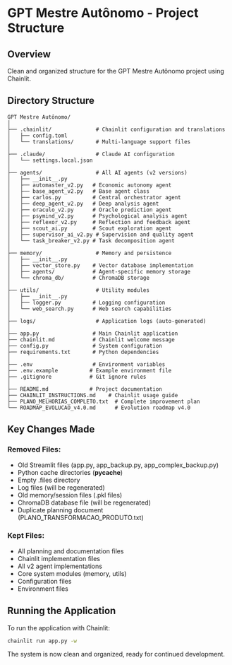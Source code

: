 # GPT Mestre Autônomo - Project Structure

## Overview
Clean and organized structure for the GPT Mestre Autônomo project using Chainlit.

## Directory Structure

```
GPT Mestre Autônomo/
│
├── .chainlit/              # Chainlit configuration and translations
│   ├── config.toml
│   └── translations/       # Multi-language support files
│
├── .claude/                # Claude AI configuration
│   └── settings.local.json
│
├── agents/                 # All AI agents (v2 versions)
│   ├── __init__.py
│   ├── automaster_v2.py   # Economic autonomy agent
│   ├── base_agent_v2.py   # Base agent class
│   ├── carlos.py          # Central orchestrator agent
│   ├── deep_agent_v2.py   # Deep analysis agent
│   ├── oraculo_v2.py      # Oracle prediction agent
│   ├── psymind_v2.py      # Psychological analysis agent
│   ├── reflexor_v2.py     # Reflection and feedback agent
│   ├── scout_ai.py        # Scout exploration agent
│   ├── supervisor_ai_v2.py # Supervision and quality agent
│   └── task_breaker_v2.py # Task decomposition agent
│
├── memory/                 # Memory and persistence
│   ├── __init__.py
│   ├── vector_store.py    # Vector database implementation
│   ├── agents/            # Agent-specific memory storage
│   └── chroma_db/         # ChromaDB storage
│
├── utils/                  # Utility modules
│   ├── __init__.py
│   ├── logger.py          # Logging configuration
│   └── web_search.py      # Web search capabilities
│
├── logs/                   # Application logs (auto-generated)
│
├── app.py                 # Main Chainlit application
├── chainlit.md            # Chainlit welcome message
├── config.py              # System configuration
├── requirements.txt       # Python dependencies
│
├── .env                   # Environment variables
├── .env.example          # Example environment file
├── .gitignore            # Git ignore rules
│
├── README.md             # Project documentation
├── CHAINLIT_INSTRUCTIONS.md    # Chainlit usage guide
├── PLANO_MELHORIAS_COMPLETO.txt  # Complete improvement plan
└── ROADMAP_EVOLUCAO_v4.0.md      # Evolution roadmap v4.0
```

## Key Changes Made

### Removed Files:
- Old Streamlit files (app.py, app_backup.py, app_complex_backup.py)
- Python cache directories (__pycache__)
- Empty .files directory
- Log files (will be regenerated)
- Old memory/session files (.pkl files)
- ChromaDB database file (will be regenerated)
- Duplicate planning document (PLANO_TRANSFORMACAO_PRODUTO.txt)

### Kept Files:
- All planning and documentation files
- Chainlit implementation files
- All v2 agent implementations
- Core system modules (memory, utils)
- Configuration files
- Environment files

## Running the Application

To run the application with Chainlit:
```bash
chainlit run app.py -w
```

The system is now clean and organized, ready for continued development.